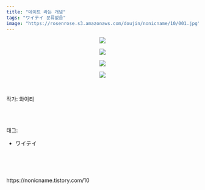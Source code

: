 ```yaml
---
title: "데이트 라는 개념"
tags: "ワイテイ 분류없음"
image: "https://rosenrose.s3.amazonaws.com/doujin/nonicname/10/001.jpg"
---
```

<div class="article">
<div class="tt_article_useless_p_margin"><p style="text-align: center; clear: none; float: none;"><img src="{{ site.imgserver1 }}/nonicname/10/001.jpg"/></p><p style="text-align: center; clear: none; float: none;"><img src="{{ site.imgserver1 }}/nonicname/10/002.png"/></p><p style="text-align: center; clear: none; float: none;"><img src="{{ site.imgserver1 }}/nonicname/10/003.jpg"/></p><p style="text-align: center; clear: none; float: none;"><img src="{{ site.imgserver1 }}/nonicname/10/004.jpg"/></p><p><br/></p></div>
<p>작가: 와이티</p><br/>
</div><br/>
<div class="tagTrail">
<p>태그: </p>
<ul>
<li>ワイテイ</li>
</ul>
</div><br/>
<div class="cb_lstcomment">
</div><br/>

<br/>
<p id="refer">https://nonicname.tistory.com/10</p>
<br/>


